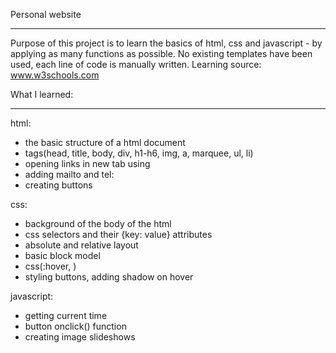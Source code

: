 Personal website
******************************
Purpose of this project is to learn the basics of html, css and javascript - by applying as many functions as possible.
No existing templates have been used, each line of code is manually written.
Learning source: www.w3schools.com


What I learned:
************************
html:
- the basic structure of a html document
- tags(head, title, body, div, h1-h6, img, a, marquee, ul, li) 
- opening links in new tab using <a href="" target="_blank"></a>
- adding mailto and tel:
- creating buttons

css:
- background of the body of the html
- css selectors and their {key: value} attributes
- absolute and relative layout
- basic block model
- css(:hover, )
- styling buttons, adding shadow on hover

javascript:
- getting current time
- button onclick() function
- creating image slideshows